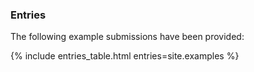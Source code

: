 ### Entries

The following example submissions have been provided:

{% include entries_table.html entries=site.examples %}
